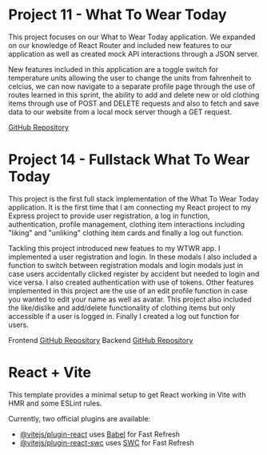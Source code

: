 # Project 11 - What To Wear Today

This project focuses on our What to Wear Today application. We expanded on our knowledge of React Router and included new features to our application as well as created mock API interactions through a JSON server.

New features included in this application are a toggle switch for temperature units allowing the user to change the units from fahrenheit to celcius, we can now navigate to a separate profile page through the use of routes learned in this sprint, the ability to add and delete new or old clothing items through use of POST and DELETE requests and also to fetch and save data to our website from a local mock server though a GET request.

[GitHub Repository](https://github.com/jonahsanpedro/se_project_react)

# Project 14 - Fullstack What To Wear Today

This project is the first full stack implementation of the What To Wear Today application. It is the first time that I am connecting my React project to my Express project to provide user registration, a log in function, authentication, profile management, clothing item interactions including "liking" and "unliking" clothing item cards and finally a log out function.

Tackling this project introduced new featues to my WTWR app. I implemented a user registration and login. In these modals I also included a function to switch between registration modals and login modals just in case users accidentally clicked register by accident but needed to login and vice versa. I also created authentication with use of tokens. Other features implemented in this project are the use of an edit profile function in case you wanted to edit your name as well as avatar. This project also included the like/dislike and add/delete functionality of clothing items but only accessible if a user is logged in. Finally I created a log out function for users.

Frontend
[GitHub Repository](https://github.com/jonahsanpedro/se_project_react)
Backend
[GitHub Repository](https://github.com/jonahsanpedro/se_project_express)

# React + Vite

This template provides a minimal setup to get React working in Vite with HMR and some ESLint rules.

Currently, two official plugins are available:

- [@vitejs/plugin-react](https://github.com/vitejs/vite-plugin-react/blob/main/packages/plugin-react/README.md) uses [Babel](https://babeljs.io/) for Fast Refresh
- [@vitejs/plugin-react-swc](https://github.com/vitejs/vite-plugin-react-swc) uses [SWC](https://swc.rs/) for Fast Refresh

